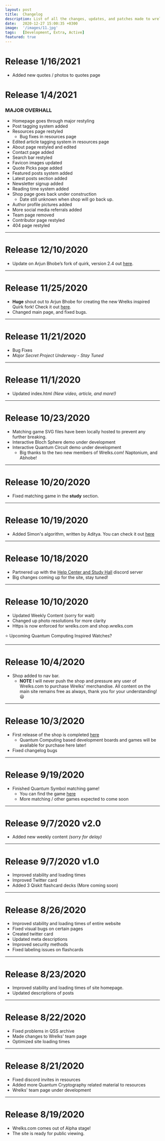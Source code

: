 ```yaml
---
layout: post
title:  Changelog
description: List of all the changes, updates, and patches made to wrelks.com. May also include information on future updates.
date:   2020-12-27 15:00:35 +0300
image:  '/images/11.jpg'
tags:   [Development, Extra, Active]
featured: true
---
```


# Release 1/16/2021
* Added new quotes / photos to quotes page

# Release 1/4/2021
### MAJOR OVERHALL
* Homepage goes through major restyling
* Post tagging system added 
* Resources page restyled 
    * Bug fixes in resources page
* Edited article tagging system in resources page
* About page restyled and edited
* Contact page added
* Search bar restyled 
* Favicon images updated 
* Quote Picks page added
* Featured posts system added
* Latest posts section added
* Newsletter signup added
* Reading time system added
* Shop page goes back under construction 
    * Date still unknown when shop will go back up.
* Author profile pictures added
* More social media referrals added 
* Team page removed 
* Contributor page restyled
* 404 page restyled

<hr>

# Release 12/10/2020
* Update on Arjun Bhobe’s fork of quirk, version 2.4 out [here](https://wrelks.com/quirk.html).

<hr>

# Release 11/25/2020
* **Huge** shout out to Arjun Bhobe for creating the new Wrelks inspired Quirk fork! Check it out [here](https://wrelks.com/quirk.html).
* Changed main page, and fixed bugs.

<hr>

# Release 11/21/2020
* Bug Fixes 
* *Major Secret Project Underway - Stay Tuned*

<hr>

# Release 11/1/2020
* Updated index.html *(New video, article, and more!)*

<hr>

# Release 10/23/2020

* Matching game SVG files have been locally hosted to prevent any further breaking. 
* Interactive Bloch Sphere demo under development 
* Interactive Quantum Circuit demo under development
    * Big thanks to the two new members of Wrelks.com! Naptonium, and Abhobe!

<hr>

# Release 10/20/2020

* Fixed matching game in the **study** section.

<hr>

# Release 10/19/2020

* Added Simon's algorithm, written by Aditya. You can check it out [here](https://wrelks.com/what-is-simons-algorithm-quantum-computing)

<hr>

# Release 10/18/2020

* Partnered up with the [Help Center and Study Hall](https://discord.gg/k8yKeTX) discord server
* Big changes coming up for the site, stay tuned!

<hr>

# Release 10/10/2020

* Updated Weekly Content (sorry for wait)
* Changed up photo resolutions for more clarity 
* Https is now enforced for wrelks.com and shop.wrelks.com

⭐ Upcoming Quantum Computing Inspired Watches?

<hr>

# Release 10/4/2020

* Shop added to nav bar.
    * **NOTE** I will never push the shop and pressure any user of Wrelks.com to purchase Wrelks' merchandise. All content on the main site remains free as always, thank you for your understanding! 😃
    
<hr>

# Release 10/3/2020

* First release of the shop is completed [here](https://shop.wrelks.com)
    * Quantum Computing based development boards and games will be available for purchase here later! 
* Fixed changelog bugs

<hr>

# Release 9/19/2020

* Finished Quantum Symbol matching game!
    * You can find the game [here](https://wrelks.com/match)
    * More matching / other games expected to come soon

<hr>

# Release 9/7/2020 v2.0

* Added new weekly content *(sorry for delay)*

<hr>

# Release 9/7/2020 v1.0

* Improved stability and loading times 
* Improved Twitter card
* Added 3 Qiskit flashcard decks (More coming soon)

<hr>

# Release 8/26/2020

* Improved stability and loading times of entire website
* Fixed visual bugs on certain pages 
* Created twitter card 
* Updated meta descriptions 
* Improved security methods
* Fixed labeling issues on flashcards

<hr>

# Release 8/23/2020

* Improved stability and loading times of site homepage.
* Updated descriptions of posts

<hr>

# Release 8/22/2020

* Fixed problems in QSS archive
* Made changes to Wrelks' team page
* Optimized site loading times

<hr>

# Release 8/21/2020

* Fixed discord invites in resources
* Added more Quantum Cryptography related material to resources
* Wrelks' team page under development

<hr>

# Release 8/19/2020

* Wrelks.com comes out of Alpha stage! 
* The site is ready for public viewing.